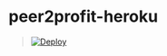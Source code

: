 # peer2profit-heroku
> [![Deploy](https://www.herokucdn.com/deploy/button.png)](https://dashboard.heroku.com/new?template=https://github.com/pepek107happy4s/peer2profit-heroku)
